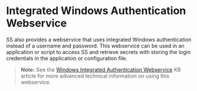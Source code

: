 [title]: # (Integrated Windows Authentication Webservice)
[tags]: # (Integrated Windows Authentication Webservice)
[priority]: # (30)

# Integrated Windows Authentication Webservice

SS also provides a webservice that uses integrated Windows authentication instead of a username and password. This webservice can be used in an application or script to access SS and retrieve secrets with storing the login credentials in the application or configuration file.

> **Note:** See the [Windows Integrated Authentication Webservice](https://updates.thycotic.net/links.ashx?SSUserGuide_WindowsIntegratedAuthenticationWebservice) KB article for more advanced technical information on using this webservice.

